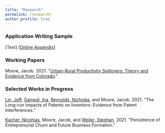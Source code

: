 ```yaml
---
title: "Research"
permalink: /research/
author_profile: true
---
```

### Application Writing Sample
[Text] [[Online Appendix](https://jacobhmoore.github.io/files/writing_sample_appendix_forweb.pdf)]

### Working Papers
Moore, Jacob. 2021. "[Urban-Rural Productivity Spillovers: Theory and Evidence from Colorado](https://jacobhmoore.github.io/files/urban_rural_TFP_WP.pdf)." 

### Selected Works in Progress

[Lin, Jeff][jlin], [Ganguli, Ina][iganguli], [Reynolds, Nicholas][nreynolds], and Moore, Jacob. 2021. "The Long-run Impacts of Patents on Inventors: Evidence from Patent Interferences."

[Kacher, Nicohlas][nkacher], Moore, Jacob, and [Weiler, Stephan][sweiler]. 2021. "Persistence of Entreprenurial Churn and Future Business Formation."


[jlin]: http://www.jlin.org
[iganguli]: https://blogs.umass.edu/iganguli/?_gl=1%2Ab0sret%2A_ga%2AMTE2NTI2NTk0OC4xNjM0NDAwMjA1%2A_ga_21RLS0L7EB%2AMTYzNDQwMDIwNC4xLjAuMTYzNDQwMDIwNC4w&_ga=2.200683886.1998065852.1634400205-1165265948.1634400205
[nreynolds]: https://www.nicholas-reynolds.com/
[sweiler]: https://economics.colostate.edu/author/sweiler/
[nkacher]: https://www.scrippscollege.edu/academics/faculty/profile/nicholas-kacher
